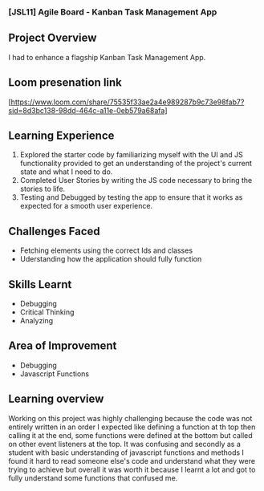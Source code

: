 ### [JSL11] Agile Board - Kanban Task Management App

## Project Overview
  I had to enhance a flagship Kanban Task Management App.

 ## Loom presenation link 
 [https://www.loom.com/share/75535f33ae2a4e989287b9c73e98fab7?sid=8d3bc138-98dd-464c-a11e-0eb579a68afa]

## Learning Experience
1. Explored the starter code by familiarizing myself with the UI and JS functionality provided to get an understanding of the project's  current 
    state and what I need to do.
2. Completed User Stories by writing the JS code necessary to bring the stories to life.
3. Testing and Debugged  by testing the app to ensure that it works as expected for a smooth user experience.

## Challenges Faced
   - Fetching elements using the correct Ids and classes
   - Uderstanding how the application should fully function

## Skills Learnt
   - Debugging
   - Critical Thinking
   - Analyzing

## Area of Improvement
   - Debugging
   - Javascript Functions

## Learning overview
   Working on this project was highly challenging because the code was not entirely written in an order I expected like defining a function at th top then calling it at the end, some functions were defined at the bottom but called on other event listeners at the top. It was confusing and secondly as a student with basic understanding of javascript functions and methods I found it hard to read someone else's code and understand what they were trying to achieve but overall it was worth it because I learnt a lot and got to fully understand some functions that confused me.








